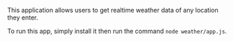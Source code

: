 This application allows users to get realtime weather data of any location they enter.

To run this app, simply install it then run the command `node weather/app.js`.
